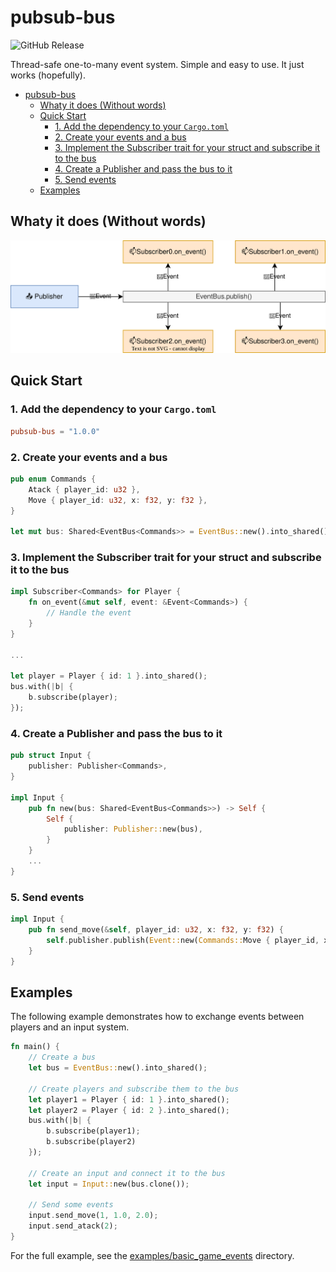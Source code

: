 # pubsub-bus

![GitHub Release](https://img.shields.io/github/v/release/an-dr/pubsub-bus)

Thread-safe one-to-many event system. Simple and easy to use. It just works (hopefully).

- [pubsub-bus](#pubsub-bus)
    - [Whaty it does (Without words)](#whaty-it-does-without-words)
    - [Quick Start](#quick-start)
        - [1. Add the dependency to your `Cargo.toml`](#1-add-the-dependency-to-your-cargotoml)
        - [2. Create your events and a bus](#2-create-your-events-and-a-bus)
        - [3. Implement the Subscriber trait for your struct and subscribe it to the bus](#3-implement-the-subscriber-trait-for-your-struct-and-subscribe-it-to-the-bus)
        - [4. Create a Publisher and pass the bus to it](#4-create-a-publisher-and-pass-the-bus-to-it)
        - [5. Send events](#5-send-events)
    - [Examples](#examples)

## Whaty it does (Without words)

![Publishing](docs/README/structure.drawio.svg)

## Quick Start

### 1. Add the dependency to your `Cargo.toml`

```toml
pubsub-bus = "1.0.0"
```

### 2. Create your events and a bus

```rust
pub enum Commands {
    Atack { player_id: u32 },
    Move { player_id: u32, x: f32, y: f32 },
}

let mut bus: Shared<EventBus<Commands>> = EventBus::new().into_shared();
```

### 3. Implement the Subscriber trait for your struct and subscribe it to the bus

```rust
impl Subscriber<Commands> for Player {
    fn on_event(&mut self, event: &Event<Commands>) {
        // Handle the event
    }
}

...

let player = Player { id: 1 }.into_shared();
bus.with(|b| {
    b.subscribe(player);
});
```

### 4. Create a Publisher and pass the bus to it

```rust
pub struct Input {
    publisher: Publisher<Commands>,
}

impl Input {
    pub fn new(bus: Shared<EventBus<Commands>>) -> Self {
        Self {
            publisher: Publisher::new(bus),
        }
    }
    ...
}
```

### 5. Send events

```rust
impl Input {
    pub fn send_move(&self, player_id: u32, x: f32, y: f32) {
        self.publisher.publish(Event::new(Commands::Move { player_id, x, y }));
    }
}
```

## Examples

The following example demonstrates how to exchange events between players and an input system.

```rust
fn main() {
    // Create a bus
    let bus = EventBus::new().into_shared();

    // Create players and subscribe them to the bus
    let player1 = Player { id: 1 }.into_shared();
    let player2 = Player { id: 2 }.into_shared();
    bus.with(|b| {
        b.subscribe(player1);
        b.subscribe(player2)
    });

    // Create an input and connect it to the bus
    let input = Input::new(bus.clone());

    // Send some events
    input.send_move(1, 1.0, 2.0);
    input.send_atack(2);
}
```

For the full example, see the [examples/basic_game_events](examples/basic_game_events) directory.

